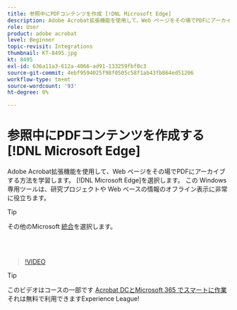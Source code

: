 ```yaml
---
title: 参照中にPDFコンテンツを作成 [!DNL Microsoft Edge]
description: Adobe Acrobat拡張機能を使用して、Web ページをその場でPDFにアーカイブする方法を学習します。 [!DNL Microsoft Edge]
role: User
product: adobe acrobat
level: Beginner
topic-revisit: Integrations
thumbnail: KT-8495.jpg
kt: 8495
exl-id: 636a11a3-612a-4066-ad91-133259fbf0c3
source-git-commit: 4ebf9594025f98f0505c58f1ab43fb864ed51206
workflow-type: tm+mt
source-wordcount: '93'
ht-degree: 0%

---
```


# 参照中にPDFコンテンツを作成する [!DNL Microsoft Edge]

Adobe Acrobat拡張機能を使用して、Web ページをその場でPDFにアーカイブする方法を学習します。 [!DNL Microsoft Edge]を選択します。 この Windows 専用ツールは、研究プロジェクトや Web ベースの情報のオフライン表示に非常に役立ちます。

>[!TIP]
>
>その他のMicrosoft [統合](../integrate/integrate-overview.md#microsoft)を選択します。

<br> 

>[!VIDEO](https://video.tv.adobe.com/v/337248?quality=12&learn=on&hidetitle=true)

>[!TIP]
>
>このビデオはコースの一部です [Acrobat DCとMicrosoft 365 でスマートに作業](https://experienceleague.adobe.com/?recommended=Acrobat-U-1-2021.microsoft365) それは無料で利用できますExperience League!
